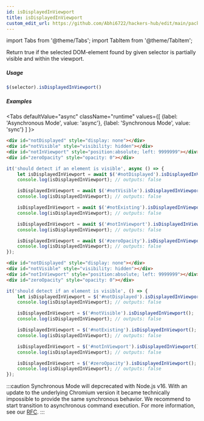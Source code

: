 ```yaml
---
id: isDisplayedInViewport
title: isDisplayedInViewport
custom_edit_url: https://github.com/Abhi6722/hackers-hub/edit/main/packages/webdriverio/src/commands/element/isDisplayedInViewport.ts
---
```


import Tabs from '@theme/Tabs';
import TabItem from '@theme/TabItem';

Return true if the selected DOM-element found by given selector is partially visible and within the viewport.

##### Usage

```js
$(selector).isDisplayedInViewport()
```

##### Examples
<Tabs
defaultValue="async"
className="runtime"
values={[
{label: 'Asynchronous Mode', value: 'async'},
{label: 'Synchronous Mode', value: 'sync'}
]
}>
<TabItem value="async">

```html title="index.html"
<div id="notDisplayed" style="display: none"></div>
<div id="notVisible" style="visibility: hidden"></div>
<div id="notInViewport" style="position:absolute; left: 9999999"></div>
<div id="zeroOpacity" style="opacity: 0"></div>
```

```js title="isDisplayed.js"
it('should detect if an element is visible', async () => {
    let isDisplayedInViewport = await $('#notDisplayed').isDisplayedInViewport();
    console.log(isDisplayedInViewport); // outputs: false

    isDisplayedInViewport = await $('#notVisible').isDisplayedInViewport();
    console.log(isDisplayedInViewport); // outputs: false

    isDisplayedInViewport = await $('#notExisting').isDisplayedInViewport();
    console.log(isDisplayedInViewport); // outputs: false

    isDisplayedInViewport = await $('#notInViewport').isDisplayedInViewport();
    console.log(isDisplayedInViewport); // outputs: false

    isDisplayedInViewport = await $('#zeroOpacity').isDisplayedInViewport();
    console.log(isDisplayedInViewport); // outputs: false
});
```

</TabItem>
<TabItem value="sync">

```html title="index.html"
<div id="notDisplayed" style="display: none"></div>
<div id="notVisible" style="visibility: hidden"></div>
<div id="notInViewport" style="position:absolute; left: 9999999"></div>
<div id="zeroOpacity" style="opacity: 0"></div>
```

```js title="isDisplayed.js"
it('should detect if an element is visible', () => {
    let isDisplayedInViewport = $('#notDisplayed').isDisplayedInViewport();
    console.log(isDisplayedInViewport); // outputs: false

    isDisplayedInViewport = $('#notVisible').isDisplayedInViewport();
    console.log(isDisplayedInViewport); // outputs: false

    isDisplayedInViewport = $('#notExisting').isDisplayedInViewport();
    console.log(isDisplayedInViewport); // outputs: false

    isDisplayedInViewport = $('#notInViewport').isDisplayedInViewport();
    console.log(isDisplayedInViewport); // outputs: false

    isDisplayedInViewport = $('#zeroOpacity').isDisplayedInViewport();
    console.log(isDisplayedInViewport); // outputs: false
});
```

:::caution
Synchronous Mode will depcrecated with Node.js v16. With an update to the
underlying Chromium version it became technically impossible to provide the
same synchronous behavior. We recommend to start transition to asynchronous
command execution. For more information, see our <a href="https://github.com/webdriverio/webdriverio/discussions/6702">RFC</a>.
:::
</TabItem>
</Tabs>

